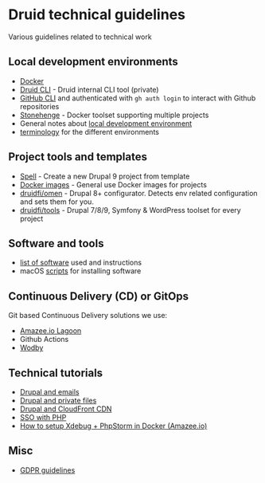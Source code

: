 # Druid technical guidelines

Various guidelines related to technical work

## Local development environments

- [Docker](docs/docker.md)
- [Druid CLI](https://github.com/druidfi/cli) - Druid internal CLI tool (private)
- [GitHub CLI](https://cli.github.com/) and authenticated with `gh auth login` to interact with Github repositories
- [Stonehenge](https://github.com/druidfi/stonehenge) - Docker toolset supporting multiple projects
- General notes about [local development environment](docs/local_dev_env.md)
- [terminology](docs/environments.md) for the different environments

## Project tools and templates

- [Spell](https://github.com/druidfi/spell) - Create a new Drupal 9 project from template
- [Docker images](https://github.com/druidfi/docker-images) - General use Docker images for projects
- [druidfi/omen](https://github.com/druidfi/omen) - Drupal 8+ configurator. Detects env related configuration and sets them for you.
- [druidfi/tools](https://github.com/druidfi/tools) - Drupal 7/8/9, Symfony & WordPress toolset for every project

## Software and tools

- [list of software](docs/software.md) used and instructions
- macOS [scripts](docs/macos_scripts.md) for installing software

## Continuous Delivery (CD) or GitOps

Git based Continuous Delivery solutions we use:

- [Amazee.io Lagoon](https://lagoon.readthedocs.io/en/latest/using_lagoon/build_deploy_process/)
- Github Actions
- [Wodby](https://wodby.com/docs/)

## Technical tutorials

- [Drupal and emails](docs/drupal_emails.md)
- [Drupal and private files](docs/drupal_private_files.md)
- [Drupal and CloudFront CDN](docs/cdn_drupal.md)
- [SSO with PHP](docs/sso.md)
- [How to setup Xdebug + PhpStorm in Docker (Amazee.io)](docs/amazee_xdebug.md)

## Misc

- [GDPR guidelines](docs/gdpr.md)
